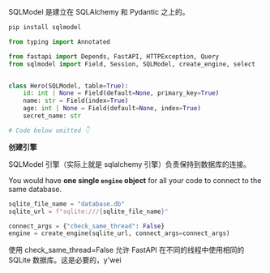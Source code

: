 SQLModel 是建立在 SQLAlchemy 和 Pydantic 之上的。

```bash
pip install sqlmodel
```

```python
from typing import Annotated

from fastapi import Depends, FastAPI, HTTPException, Query
from sqlmodel import Field, Session, SQLModel, create_engine, select


class Hero(SQLModel, table=True):
    id: int | None = Field(default=None, primary_key=True)
    name: str = Field(index=True)
    age: int | None = Field(default=None, index=True)
    secret_name: str

# Code below omitted 👇
```

**创建引擎**

SQLModel 引擎（实际上就是 sqlalchemy 引擎）负责保持到数据库的连接。

You would have **one single `engine` object** for all your code to connect to the same database.

```python
sqlite_file_name = "database.db"
sqlite_url = f"sqlite:///{sqlite_file_name}"

connect_args = {"check_same_thread": False}
engine = create_engine(sqlite_url, connect_args=connect_args)
```

使用 check_same_thread=False 允许 FastAPI 在不同的线程中使用相同的 SQLite 数据库。这是必要的，y'wei

